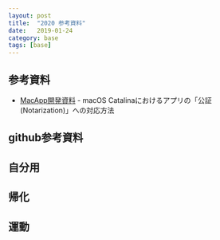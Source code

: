 ```yaml
---
layout: post
title:  "2020 参考資料"
date:   2019-01-24
category: base
tags: [base]
---
```


## 参考資料

- [MacApp開発資料](https://www.webtech.co.jp/blog/optpix_labs/13181/) - macOS Catalinaにおけるアプリの「公証(Notarization)」への対応方法

## github参考資料



## 自分用



## 帰化



## 運動
